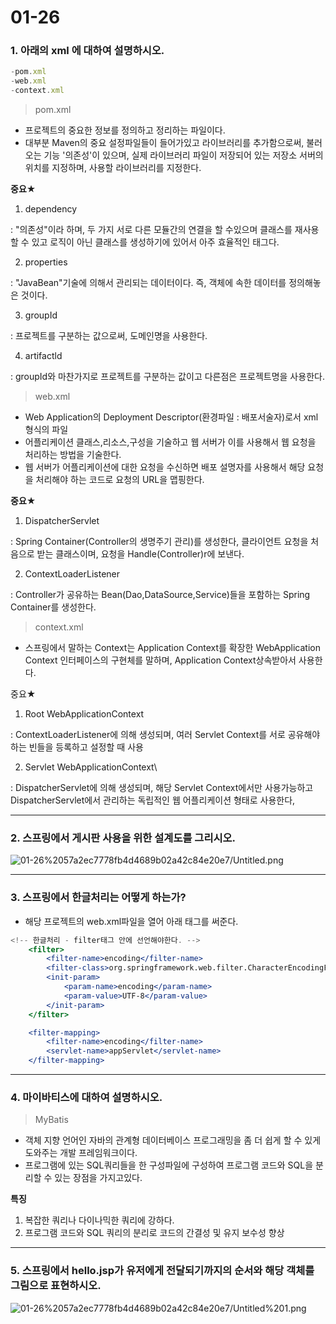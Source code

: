 # 01-26

### 1. 아래의 xml 에 대하여 설명하시오.

```jsx
-pom.xml
-web.xml
-context.xml
```

> pom.xml

- 프로젝트의 중요한 정보를 정의하고 정리하는 파일이다.
- 대부분 Maven의 중요 설정파일들이 들어가있고 라이브러리를 추가함으로써, 불러오는 기능 '의존성'이 있으며, 실제 라이브러리 파일이 저장되어 있는 저장소 서버의 위치를 지정하며, 사용할 라이브러리를 지정한다.

**중요★**

 1. dependency

 : "의존성"이라 하며, 두 가지 서로 다른 모듈간의 연결을 할 수있으며 클래스를 재사용할 수 있고 로직이 아닌 클래스를 생성하기에 있어서 아주 효율적인 태그다.

 2. properties

: "JavaBean"기술에 의해서 관리되는 데이터이다. 즉, 객체에 속한 데이터를 정의해놓은 것이다.

 3. groupId

: 프로젝트를 구분하는 값으로써, 도메인명을 사용한다.

 4. artifactld

: groupId와 마찬가지로 프로젝트를 구분하는 값이고 다른점은 프로젝트명을 사용한다.

> web.xml

- Web Application의 Deployment Descriptor(환경파일 : 배포서술자)로서 xml형식의 파일
- 어플리케이션 클래스,리소스,구성을 기술하고 웹 서버가 이를 사용해서 웹 요청을 처리하는 방법을 기술한다.
- 웹 서버가 어플리케이션에 대한 요청을 수신하면 배포 설명자를 사용해서 해당 요청을 처리해야 하는 코드로  요청의 URL을 맵핑한다.

**중요★**

 1. DispatcherServlet

: Spring Container(Controller의 생명주기 관리)를 생성한다, 클라이언트 요청을 처음으로 받는 클래스이며, 요청을 Handle(Controller)r에 보낸다.

 2. ContextLoaderListener

: Controller가 공유하는 Bean(Dao,DataSource,Service)들을 포함하는 Spring Container를 생성한다.

> context.xml

- 스프링에서 말하는 Context는 Application Context를 확장한 WebApplication Context 인터페이스의 구현체를 말하며, Application Context상속받아서 사용한다.

중요★

 1. Root WebApplicationContext

: ContextLoaderListener에 의해 생성되며, 여러 Servlet Context를 서로 공유해야하는 빈들을 등록하고 설정할 때 사용

2. Servlet WebApplicationContext\

: DispatcherServlet에 의해 생성되며, 해당 Servlet Context에서만 사용가능하고 DispatcherServlet에서 관리하는 독립적인 웹 어플리케이션 형태로 사용한다,

---

### 2. 스프링에서 게시판 사용을 위한 설계도를 그리시오.

![01-26%2057a2ec7778fb4d4689b02a42c84e20e7/Untitled.png](01-26%2057a2ec7778fb4d4689b02a42c84e20e7/Untitled.png)

---

### 3. 스프링에서 한글처리는 어떻게 하는가?

- 해당 프로젝트의 web.xml파일을 열어 아래 태그를 써준다.

```jsx
<!-- 한글처리 - filter태그 안에 선언해야한다. -->
	<filter>
		<filter-name>encoding</filter-name>
		<filter-class>org.springframework.web.filter.CharacterEncodingFilter</filter-class>
		<init-param>
			<param-name>encoding</param-name>
			<param-value>UTF-8</param-value>
		</init-param>
	</filter>

	<filter-mapping>
		<filter-name>encoding</filter-name>
		<servlet-name>appServlet</servlet-name>
	</filter-mapping>
```

---

### 4. 마이바티스에 대하여 설명하시오.

> MyBatis

- 객체 지향 언어인 자바의 관계형 데이터베이스 프로그래밍을 좀 더 쉽게 할 수 있게 도와주는 개발 프레임워크이다.
- 프로그램에 있는 SQL쿼리들을 한 구성파일에 구성하여 프로그램 코드와 SQL을 분리할 수 있는 장점을 가지고있다.

**특징**

1. 복잡한 쿼리나 다이나믹한 쿼리에 강하다.
2. 프로그램 코드와 SQL 쿼리의 분리로 코드의 간결성 및 유지 보수성 향상

---

### 5. 스프링에서 hello.jsp가 유저에게 전달되기까지의 순서와 해당 객체를 그림으로 표현하시오.

![01-26%2057a2ec7778fb4d4689b02a42c84e20e7/Untitled%201.png](01-26%2057a2ec7778fb4d4689b02a42c84e20e7/Untitled%201.png)
